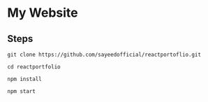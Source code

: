 
# My Website
## Steps
```
git clone https://github.com/sayeedofficial/reactportoflio.git
```
```
cd reactportfolio 
```
```
npm install
```
```
npm start
```
